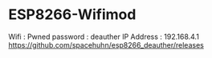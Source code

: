 # ESP8266-Wifimod
Wifi : Pwned
password : deauther
IP Address : 192.168.4.1
https://github.com/spacehuhn/esp8266_deauther/releases
